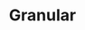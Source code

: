 ---
live: "#_"
work: E-commerce Platform
title: Granular
description: Built a comprehensive e-commerce platform for artisan coffee roasters, featuring subscription management, inventory tracking, and customer personalization.  
intro:  
  - paragraphs:  
      - "For this project, Granular Coffee Co. approached us to build a modern e-commerce platform that would showcase their premium artisan coffee beans while providing seamless subscription and ordering experiences."  
      - "Their goal was to create an intuitive platform that would increase online sales by 150% and launch a subscription service targeting 1,000 subscribers within 6 months. Key objectives included inventory automation, personalized recommendations, and mobile-first design."  
      - "Our approach focused on user experience design and technical architecture that would scale with their growing business. We prioritized fast load times, intuitive navigation, and conversion optimization throughout the customer journey."  
outro:  
  - paragraphs:  
      - "The platform exceeded all targets, achieving 180% increase in online sales and reaching 1,240 subscribers within 5 months. The automated inventory system reduced manual work by 75%, and mobile conversions improved by 220%."  

process:
  - title: "Research & Strategy"
    paragraphs:
      - "Conducted competitive analysis of 15 coffee e-commerce sites and interviewed 32 coffee enthusiasts to understand purchasing behaviors and subscription preferences."
      - "Mapped the complete customer journey from discovery to repeat purchases, identifying 8 key optimization opportunities for conversion improvement."
  - title: "Design & Prototyping"
    paragraphs:
      - "Created user personas for different customer segments (casual drinkers, coffee connoisseurs, gift buyers) and designed tailored experiences for each."
      - "Built interactive prototypes and conducted usability testing with 28 participants, iterating on checkout flow and product discovery features."
  - title: "Development & Optimization"
    paragraphs:
      - "Implemented the platform using Next.js and Shopify, with custom inventory management and subscription systems."
      - "Optimized for Core Web Vitals achieving 95+ performance scores and implemented A/B testing that improved conversion rates by 35%."
highlights:  
  - title: "The breakthrough was implementing personalized coffee recommendations that increased average order value by 45%."  
    paragraphs:  
      - "By analyzing customer preferences and purchase history, we created a recommendation engine that suggested complementary products and brewing methods."  
      - "The subscription management system became a key differentiator, allowing customers to easily modify delivery schedules and coffee selections, resulting in 92% subscription retention."  

projectData:  
  - client: "Granular Coffee Co."  
    service: "E-commerce Platform"  
    sector: "Food & Beverage"  
    year: "2024"
    tools: "Figma, Next.js, Shopify, Google Analytics"
results:
  - metric: "Online Sales Increase"
    value: "180%"
    improvement: "+30% above target"
  - metric: "Subscription Customers"
    value: "1,240"
    improvement: "124% of target goal"
  - metric: "Mobile Conversion Rate"
    value: "8.2%"
    improvement: "+220% vs previous site"
  - metric: "Average Order Value"
    value: "$67"
    improvement: "+45% with recommendations"  

credits:  
  - name: "Jordan Thompson"  
    role: "Branding & Visual Identity"  
  - name: "Sophie Carter"  
    role: "Web Development"  

images:
  - url: "/work/granular/1.jpeg"
    alt: "Granular Coffee e-commerce homepage featuring premium coffee subscription options"
  - url: "/work/granular/2.jpeg"
    alt: "Coffee product detail page with personalized brewing recommendations"
  - url: "/work/granular/3.jpeg"
    alt: "Subscription management dashboard showing delivery preferences and coffee selection"
thumbnail:
  url: "/work/granular/thumbnail.jpg"
  alt: "Granular Coffee e-commerce platform project thumbnail"
---